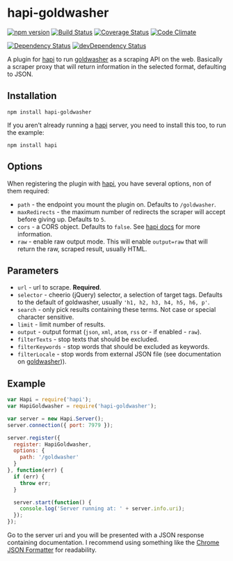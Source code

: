 # hapi-goldwasher
[![npm version](http://img.shields.io/npm/v/hapi-goldwasher.svg)](https://www.npmjs.org/package/hapi-goldwasher)
[![Build Status](http://img.shields.io/travis/alexlangberg/hapi-goldwasher.svg)](https://travis-ci.org/alexlangberg/hapi-goldwasher)
[![Coverage Status](http://img.shields.io/coveralls/alexlangberg/hapi-goldwasher.svg)](https://coveralls.io/r/alexlangberg/hapi-goldwasher?branch=master)
[![Code Climate](http://img.shields.io/codeclimate/github/alexlangberg/hapi-goldwasher.svg)](https://codeclimate.com/github/alexlangberg/hapi-goldwasher)

[![Dependency Status](https://david-dm.org/alexlangberg/hapi-goldwasher.svg)](https://david-dm.org/alexlangberg/hapi-goldwasher)
[![devDependency Status](https://david-dm.org/alexlangberg/hapi-goldwasher/dev-status.svg)](https://david-dm.org/alexlangberg/hapi-goldwasher#info=devDependencies)

A plugin for [hapi](https://www.npmjs.com/package/hapi) to run [goldwasher](https://www.npmjs.org/package/goldwasher) as a scraping API on the web. Basically a scraper proxy that will return information in the selected format, defaulting to JSON.

## Installation
```
npm install hapi-goldwasher
```

If you aren't already running a [hapi](https://www.npmjs.com/package/hapi) server, you need to install this too, to run the example:
```
npm install hapi
```

## Options
When registering the plugin with [hapi](https://www.npmjs.com/package/hapi), you have several options, non of them required:
- ```path``` - the endpoint you mount the plugin on. Defaults to ```/goldwasher```.
- ```maxRedirects``` - the maximum number of redirects the scraper will accept before giving up. Defaults to ```5```.
- ```cors``` - a CORS object. Defaults to ```false```. See [hapi docs](http://hapijs.com/api#route-options) for more information.
- ```raw``` - enable raw output mode. This will enable ```output=raw``` that will return the raw, scraped result, usually HTML.

## Parameters
- ```url``` - url to scrape. **Required**.
- ```selector``` - cheerio (jQuery) selector, a selection of target tags. Defaults to the default of goldwasher, usually ```'h1, h2, h3, h4, h5, h6, p'```.
- ```search``` - only pick results containing these terms. Not case or special character sensitive.
- ```limit``` - limit number of results.
- ```output``` - output format (```json```, ```xml```, ```atom```, ```rss``` or - if enabled - ```raw```).
- ```filterTexts``` - stop texts that should be excluded.
- ```filterKeywords``` - stop words that should be excluded as keywords.
- ```filterLocale``` - stop words from external JSON file (see documentation on [goldwasher](https://www.npmjs.org/package/goldwasher))).

## Example
```javascript
var Hapi = require('hapi');
var HapiGoldwasher = require('hapi-goldwasher');

var server = new Hapi.Server();
server.connection({ port: 7979 });

server.register({
  register: HapiGoldwasher,
  options: {
    path: '/goldwasher'
  }
}, function(err) {
  if (err) {
    throw err;
  }

  server.start(function() {
    console.log('Server running at: ' + server.info.uri);
  });
});
```

Go to the server uri and you will be presented with a JSON response containing documentation. I recommend using something like the [Chrome JSON Formatter](https://chrome.google.com/webstore/detail/json-formatter/bcjindcccaagfpapjjmafapmmgkkhgoa) for readability.